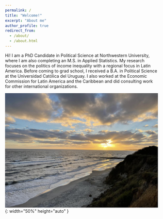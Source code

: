 ```yaml
---
permalink: /
title: "Welcome!"
excerpt: "About me"
author_profile: true
redirect_from: 
  - /about/
  - /about.html
---
```


Hi! I am a PhD Candidate in Political Science at Northwestern University, where I am also completing an M.S. in Applied Statistics. My research focuses on the politics of income inequality with a regional focus in Latin America. Before coming to grad school, I received a B.A. in Political Science at the Universidad Católica del Uruguay. I also worked at the Economic Commission for Latin America and the Caribbean and did consulting work for other international organizations. 


![Description of the image](/images/500x300.png){: width="50%" height="auto" }
